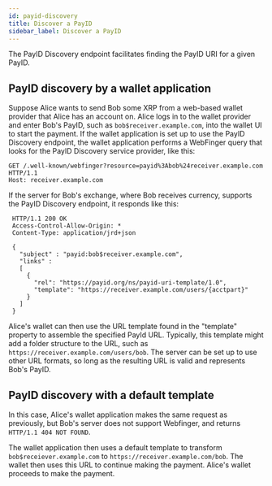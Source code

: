 ```yaml
---
id: payid-discovery
title: Discover a PayID
sidebar_label: Discover a PayID
---
```


The PayID Discovery endpoint facilitates finding the PayID URI for a given PayID.

## PayID discovery by a wallet application

Suppose Alice wants to send Bob some XRP from a web-based wallet provider that Alice has an account on. Alice logs in to the wallet provider and enter Bob's PayID, such as `bob$receiver.example.com`, into the wallet UI to start the payment. If the wallet application is set up to use the PayID Discovery endpoint, the wallet application performs a WebFinger query that looks for the PayID Discovery service provider, like this:

```
GET /.well-known/webfinger?resource=payid%3Abob%24receiver.example.com
HTTP/1.1
Host: receiver.example.com
```

If the server for Bob's exchange, where Bob receives currency, supports the PayID Discovery endpoint, it responds like this:

```
 HTTP/1.1 200 OK
 Access-Control-Allow-Origin: *
 Content-Type: application/jrd+json

 {
   "subject" : "payid:bob$receiver.example.com",
   "links" :
   [
     {
       "rel": "https://payid.org/ns/payid-uri-template/1.0",
       "template": "https://receiver.example.com/users/{acctpart}"
     }
   ]
 }
```

Alice's wallet can then use the URL template found in the "template" property to assemble the specified PayId URL. Typically, this template might add a folder structure to the URL, such as `https://receiver.example.com/users/bob`. The server can be set up to use other URL formats, so long as the resulting URL is valid and represents Bob's PayID.

## PayID discovery with a default template

In this case, Alice's wallet application makes the same request as previously, but Bob's server does not support Webfinger, and returns `HTTP/1.1 404 NOT FOUND`.

The wallet application then uses a default template to transform `bob$receiever.example.com`
to `https://receiver.example.com/bob`. The wallet then uses this URL to continue making the payment. Alice's wallet proceeds to make the payment.
